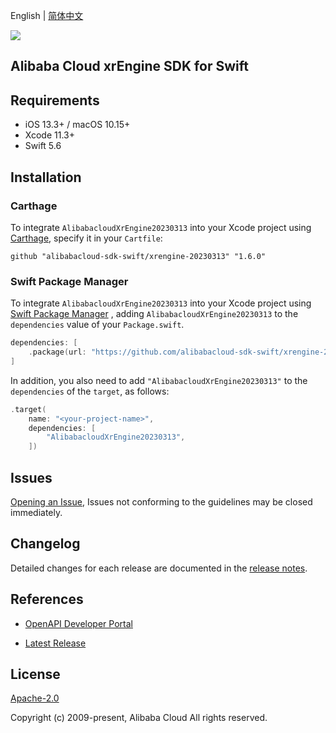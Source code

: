 English | [简体中文](README-CN.md)

![](https://aliyunsdk-pages.alicdn.com/icons/AlibabaCloud.svg)

## Alibaba Cloud xrEngine SDK for Swift

## Requirements

- iOS 13.3+ / macOS 10.15+
- Xcode 11.3+
- Swift 5.6

## Installation

### Carthage

To integrate `AlibabacloudXrEngine20230313` into your Xcode project using [Carthage](https://github.com/Carthage/Carthage), specify it in your `Cartfile`:

```ogdl
github "alibabacloud-sdk-swift/xrengine-20230313" "1.6.0"
```

### Swift Package Manager

To integrate `AlibabacloudXrEngine20230313` into your Xcode project using [Swift Package Manager](https://swift.org/package-manager/) , adding `AlibabacloudXrEngine20230313` to the `dependencies` value of your `Package.swift`.

```swift
dependencies: [
    .package(url: "https://github.com/alibabacloud-sdk-swift/xrengine-20230313.git", from: "1.6.0")
]
```

In addition, you also need to add `"AlibabacloudXrEngine20230313"` to the `dependencies` of the `target`, as follows:

```swift
.target(
    name: "<your-project-name>",
    dependencies: [
        "AlibabacloudXrEngine20230313",
    ])
```

## Issues

[Opening an Issue](https://github.com/alibabacloud-sdk-swift/xrengine-20230313/issues/new), Issues not conforming to the guidelines may be closed immediately.

## Changelog

Detailed changes for each release are documented in the [release notes](./ChangeLog.txt).

## References

* [OpenAPI Developer Portal](https://next.api.alibabacloud.com/home)
- [Latest Release](https://github.com/alibabacloud-sdk-swift/xrengine-20230313)

## License

[Apache-2.0](http://www.apache.org/licenses/LICENSE-2.0)

Copyright (c) 2009-present, Alibaba Cloud All rights reserved.
